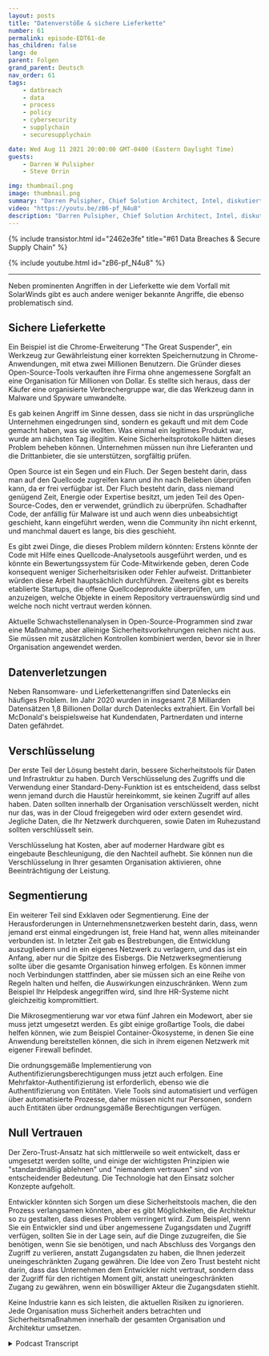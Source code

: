 ```yaml
---
layout: posts
title: "Datenverstöße & sichere Lieferkette"
number: 61
permalink: episode-EDT61-de
has_children: false
lang: de
parent: Folgen
grand_parent: Deutsch
nav_order: 61
tags:
    - datbreach
    - data
    - process
    - policy
    - cybersecurity
    - supplychain
    - securesupplychain

date: Wed Aug 11 2021 20:00:00 GMT-0400 (Eastern Daylight Time)
guests:
    - Darren W Pulsipher
    - Steve Orrin

img: thumbnail.png
image: thumbnail.png
summary: "Darren Pulsipher, Chief Solution Architect, Intel, diskutiert Datenverstöße und sichere Lieferketten mit dem häufigen Gast Steve Orrin, CTO von Intel, Federal."
video: "https://youtu.be/zB6-pf_N4u8"
description: "Darren Pulsipher, Chief Solution Architect, Intel, diskutiert Datenverstöße und sichere Lieferketten mit dem häufigen Gast Steve Orrin, CTO von Intel, Federal."
---
```


<div>
{% include transistor.html id="2462e3fe" title="#61 Data Breaches & Secure Supply Chain" %}

{% include youtube.html id="zB6-pf_N4u8" %}
</div>

---

Neben prominenten Angriffen in der Lieferkette wie dem Vorfall mit SolarWinds gibt es auch andere weniger bekannte Angriffe, die ebenso problematisch sind.

## Sichere Lieferkette

Ein Beispiel ist die Chrome-Erweiterung "The Great Suspender", ein Werkzeug zur Gewährleistung einer korrekten Speichernutzung in Chrome-Anwendungen, mit etwa zwei Millionen Benutzern. Die Gründer dieses Open-Source-Tools verkauften ihre Firma ohne angemessene Sorgfalt an eine Organisation für Millionen von Dollar. Es stellte sich heraus, dass der Käufer eine organisierte Verbrechergruppe war, die das Werkzeug dann in Malware und Spyware umwandelte.

Es gab keinen Angriff im Sinne dessen, dass sie nicht in das ursprüngliche Unternehmen eingedrungen sind, sondern es gekauft und mit dem Code gemacht haben, was sie wollten. Was einmal ein legitimes Produkt war, wurde am nächsten Tag illegitim. Keine Sicherheitsprotokolle hätten dieses Problem beheben können. Unternehmen müssen nun ihre Lieferanten und die Drittanbieter, die sie unterstützen, sorgfältig prüfen.

Open Source ist ein Segen und ein Fluch. Der Segen besteht darin, dass man auf den Quellcode zugreifen kann und ihn nach Belieben überprüfen kann, da er frei verfügbar ist. Der Fluch besteht darin, dass niemand genügend Zeit, Energie oder Expertise besitzt, um jeden Teil des Open-Source-Codes, den er verwendet, gründlich zu überprüfen. Schadhafter Code, der anfällig für Malware ist und auch wenn dies unbeabsichtigt geschieht, kann eingeführt werden, wenn die Community ihn nicht erkennt, und manchmal dauert es lange, bis dies geschieht.

Es gibt zwei Dinge, die dieses Problem mildern könnten: Erstens könnte der Code mit Hilfe eines Quellcode-Analysetools ausgeführt werden, und es könnte ein Bewertungssystem für Code-Mitwirkende geben, deren Code konsequent weniger Sicherheitsrisiken oder Fehler aufweist. Drittanbieter würden diese Arbeit hauptsächlich durchführen. Zweitens gibt es bereits etablierte Startups, die offene Quellcodeprodukte überprüfen, um anzuzeigen, welche Objekte in einem Repository vertrauenswürdig sind und welche noch nicht vertraut werden können.

Aktuelle Schwachstellenanalysen in Open-Source-Programmen sind zwar eine Maßnahme, aber alleinige Sicherheitsvorkehrungen reichen nicht aus. Sie müssen mit zusätzlichen Kontrollen kombiniert werden, bevor sie in Ihrer Organisation angewendet werden.

## Datenverletzungen

Neben Ransomware- und Lieferkettenangriffen sind Datenlecks ein häufiges Problem. Im Jahr 2020 wurden in insgesamt 7,8 Milliarden Datensätzen 1,8 Billionen Dollar durch Datenlecks extrahiert. Ein Vorfall bei McDonald's beispielsweise hat Kundendaten, Partnerdaten und interne Daten gefährdet.

## Verschlüsselung

Der erste Teil der Lösung besteht darin, bessere Sicherheitstools für Daten und Infrastruktur zu haben. Durch Verschlüsselung des Zugriffs und die Verwendung einer Standard-Deny-Funktion ist es entscheidend, dass selbst wenn jemand durch die Haustür hereinkommt, sie keinen Zugriff auf alles haben. Daten sollten innerhalb der Organisation verschlüsselt werden, nicht nur das, was in der Cloud freigegeben wird oder extern gesendet wird. Jegliche Daten, die Ihr Netzwerk durchqueren, sowie Daten im Ruhezustand sollten verschlüsselt sein.

Verschlüsselung hat Kosten, aber auf moderner Hardware gibt es eingebaute Beschleunigung, die den Nachteil aufhebt. Sie können nun die Verschlüsselung in Ihrer gesamten Organisation aktivieren, ohne Beeinträchtigung der Leistung.

## Segmentierung

Ein weiterer Teil sind Exklaven oder Segmentierung. Eine der Herausforderungen in Unternehmensnetzwerken besteht darin, dass, wenn jemand erst einmal eingedrungen ist, freie Hand hat, wenn alles miteinander verbunden ist. In letzter Zeit gab es Bestrebungen, die Entwicklung auszugliedern und in ein eigenes Netzwerk zu verlagern, und das ist ein Anfang, aber nur die Spitze des Eisbergs. Die Netzwerksegmentierung sollte über die gesamte Organisation hinweg erfolgen. Es können immer noch Verbindungen stattfinden, aber sie müssen sich an eine Reihe von Regeln halten und helfen, die Auswirkungen einzuschränken. Wenn zum Beispiel Ihr Helpdesk angegriffen wird, sind Ihre HR-Systeme nicht gleichzeitig kompromittiert.

Die Mikrosegmentierung war vor etwa fünf Jahren ein Modewort, aber sie muss jetzt umgesetzt werden. Es gibt einige großartige Tools, die dabei helfen können, wie zum Beispiel Container-Ökosysteme, in denen Sie eine Anwendung bereitstellen können, die sich in ihrem eigenen Netzwerk mit eigener Firewall befindet.

Die ordnungsgemäße Implementierung von Authentifizierungsberechtigungen muss jetzt auch erfolgen. Eine Mehrfaktor-Authentifizierung ist erforderlich, ebenso wie die Authentifizierung von Entitäten. Viele Tools sind automatisiert und verfügen über automatisierte Prozesse, daher müssen nicht nur Personen, sondern auch Entitäten über ordnungsgemäße Berechtigungen verfügen.

## Null Vertrauen

Der Zero-Trust-Ansatz hat sich mittlerweile so weit entwickelt, dass er umgesetzt werden sollte, und einige der wichtigsten Prinzipien wie "standardmäßig ablehnen" und "niemandem vertrauen" sind von entscheidender Bedeutung. Die Technologie hat den Einsatz solcher Konzepte aufgeholt.

Entwickler könnten sich Sorgen um diese Sicherheitstools machen, die den Prozess verlangsamen könnten, aber es gibt Möglichkeiten, die Architektur so zu gestalten, dass dieses Problem verringert wird. Zum Beispiel, wenn Sie ein Entwickler sind und über angemessene Zugangsdaten und Zugriff verfügen, sollten Sie in der Lage sein, auf die Dinge zuzugreifen, die Sie benötigen, wenn Sie sie benötigen, und nach Abschluss des Vorgangs den Zugriff zu verlieren, anstatt Zugangsdaten zu haben, die Ihnen jederzeit uneingeschränkten Zugang gewähren. Die Idee von Zero Trust besteht nicht darin, dass das Unternehmen dem Entwickler nicht vertraut, sondern dass der Zugriff für den richtigen Moment gilt, anstatt uneingeschränkten Zugang zu gewähren, wenn ein böswilliger Akteur die Zugangsdaten stiehlt.

Keine Industrie kann es sich leisten, die aktuellen Risiken zu ignorieren. Jede Organisation muss Sicherheit anders betrachten und Sicherheitsmaßnahmen innerhalb der gesamten Organisation und Architektur umsetzen.



<details>
<summary> Podcast Transcript </summary>

<p></p>

</details>
